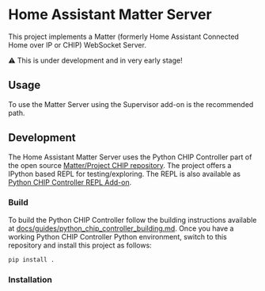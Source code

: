 # Home Assistant Matter Server

This project implements a Matter (formerly Home Assistant Connected Home over IP
or CHIP) WebSocket Server.

:warning: This is under development and in very early stage!

## Usage

To use the Matter Server using the Supervisor add-on is the recommended path.

## Development

The Home Assistant Matter Server uses the Python CHIP Controller part of the
open source [Matter/Project CHIP repository][project-chip].
The project offers a IPython based REPL for testing/exploring. The REPL is also
available as [Python CHIP Controller REPL Add-on][chip-controller-repl-add-on].

### Build

To build the Python CHIP Controller follow the building instructions available
at [docs/guides/python_chip_controller_building.md][python-chip-building].
Once you have a working Python CHIP Controller Python environment, switch
to this repository and install this project as follows:

```shell
pip install .
```

### Installation


[project-chip]: https://github.com/project-chip/connectedhomeip
[chip-controller-repl-add-on]: https://github.com/home-assistant/addons-development/tree/master/chip_controller_repl
[python-chip-building]: https://github.com/project-chip/connectedhomeip/blob/master/docs/guides/python_chip_controller_building.md
